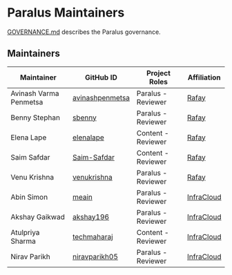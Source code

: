 # Paralus Maintainers

[GOVERNANCE.md](GOVERNANCE.md) describes the Paralus governance.

## Maintainers

| Maintainer | GitHub ID | Project Roles | Affiliation
| --------------- | --------- | ----------- | ----------- |
| Avinash Varma Penmetsa | [avinashpenmetsa](https://github.com/avinashpenmetsa) | Paralus - Reviewer | [Rafay](https://rafay.co/) |
| Benny Stephan | [sbenny](https://github.com/sbenny) | Paralus - Reviewer | [Rafay](https://rafay.co/) |
| Elena Lape | [elenalape](https://github.com/elenalape) | Content - Reviewer | [Rafay](https://rafay.co/) |
| Saim Safdar | [Saim-Safdar](https://github.com/Saim-Safdar) | Content - Reviewer | [Rafay](https://rafay.co/) |
| Venu Krishna | [venukrishna](https://github.com/venukrishna) | Paralus - Reviewer | [Rafay](https://rafay.co/) |
| Abin Simon | [meain](https://github.com/meain) | Paralus - Reviewer | [InfraCloud](https://infracloud.io/) |
| Akshay Gaikwad | [akshay196](https://github.com/akshay196) | Paralus - Reviewer | [InfraCloud](https://infracloud.io/) |
| Atulpriya Sharma | [techmaharaj](https://github.com/techmaharaj) | Content - Reviewer | [InfraCloud](https://infracloud.io/) |
| Nirav Parikh | [niravparikh05](https://github.com/niravparikh05) | Paralus - Reviewer | [InfraCloud](https://infracloud.io/) |
